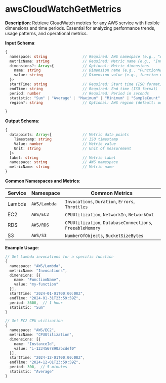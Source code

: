 # awsCloudWatchGetMetrics

**Description**: Retrieve CloudWatch metrics for any AWS service with flexible dimensions and time periods. Essential for analyzing performance trends, usage patterns, and operational metrics.

**Input Schema**:
```typescript
{
  namespace: string                // Required: AWS namespace (e.g., "AWS/Lambda")
  metricName: string               // Required: Metric name (e.g., "Invocations")
  dimensions?: Array<{             // Optional: Metric dimensions
    name: string                   // Dimension name (e.g., "FunctionName")
    value: string                  // Dimension value (e.g., function name)
  }>
  startTime: string                // Required: Start time (ISO format)
  endTime: string                  // Required: End time (ISO format)
  period: number                   // Required: Period in seconds
  statistic: "Sum" | "Average" | "Maximum" | "Minimum" | "SampleCount"  // Required
  region?: string                  // Optional: AWS region (default: us-east-1)

}
```

**Output Schema**:
```typescript
{
  datapoints: Array<{              // Metric data points
    Timestamp: string              // ISO timestamp
    Value: number                  // Metric value
    Unit: string                   // Unit of measurement
  }>
  label: string                    // Metric label
  namespace: string                // AWS namespace
  metricName: string               // Metric name
}
```

**Common Namespaces and Metrics**:

| Service | Namespace | Common Metrics |
|---------|-----------|----------------|
| Lambda | `AWS/Lambda` | `Invocations`, `Duration`, `Errors`, `Throttles` |
| EC2 | `AWS/EC2` | `CPUUtilization`, `NetworkIn`, `NetworkOut` |
| RDS | `AWS/RDS` | `CPUUtilization`, `DatabaseConnections`, `FreeableMemory` |
| S3 | `AWS/S3` | `NumberOfObjects`, `BucketSizeBytes` |

**Example Usage**:
```typescript
// Get Lambda invocations for a specific function
{
  namespace: "AWS/Lambda",
  metricName: "Invocations",
  dimensions: [{ 
    name: "FunctionName", 
    value: "my-function" 
  }],
  startTime: "2024-01-01T00:00:00Z",
  endTime: "2024-01-31T23:59:59Z",
  period: 3600,  // 1 hour
  statistic: "Sum"
}

// Get EC2 CPU utilization
{
  namespace: "AWS/EC2",
  metricName: "CPUUtilization",
  dimensions: [{ 
    name: "InstanceId", 
    value: "i-1234567890abcdef0" 
  }],
  startTime: "2024-12-01T00:00:00Z",
  endTime: "2024-12-01T23:59:59Z",
  period: 300,  // 5 minutes
  statistic: "Average"
}
```
